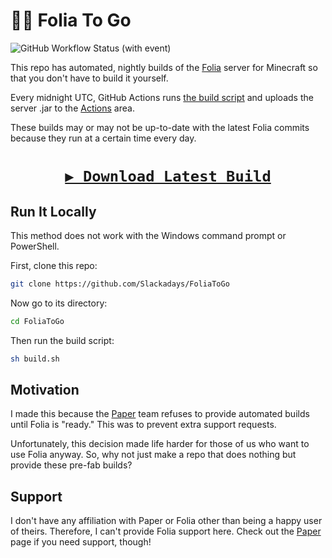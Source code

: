 # 🥡🤖 Folia To Go
![GitHub Workflow Status (with event)](https://img.shields.io/github/actions/workflow/status/Aruvelut-123/FoliaToGo-1.21.1/folia.yml?style=for-the-badge&logo=githubactions&logoColor=rgb(55%2C%2055%2C%2055)&label=%E6%9E%84%E5%BB%BA)
 
This repo has automated, nightly builds of the [Folia](https://github.com/PaperMC/Folia) server for Minecraft so that you don't have to build it yourself. 

Every midnight UTC, GitHub Actions runs [the build script](https://github.com/Aruvelut-123/FoliaToGo-1.21.1/blob/main/build.sh) and uploads the server .jar to the [Actions](https://github.com/Aruvelut-123/FoliaToGo-1.21.1/actions) area.

These builds may or may not be up-to-date with the latest Folia commits because they run at a certain time every day.

<h1>
<p align="center">
<a href="https://nightly.link/Aruvelut-123/FoliaToGo-1.21.1/workflows/folia/main/FoliaToGo"><code>▶️ Download Latest Build</code></a>
</p>
</h1>

## Run It Locally

This method does not work with the Windows command prompt or PowerShell.

First, clone this repo:
```sh
git clone https://github.com/Slackadays/FoliaToGo
```

Now go to its directory:
```sh
cd FoliaToGo
```

Then run the build script:
```sh
sh build.sh
```

## Motivation

I made this because the [Paper](https://github.com/PaperMC/Paper) team refuses to provide automated builds until Folia is "ready." This was to prevent extra support requests. 

Unfortunately, this decision made life harder for those of us who want to use Folia anyway. So, why not just make a repo that does nothing but provide these pre-fab builds?

## Support

I don't have any affiliation with Paper or Folia other than being a happy user of theirs. Therefore, I can't provide Folia support here. Check out the [Paper](https://github.com/PaperMC/Paper) page if you need support, though!
